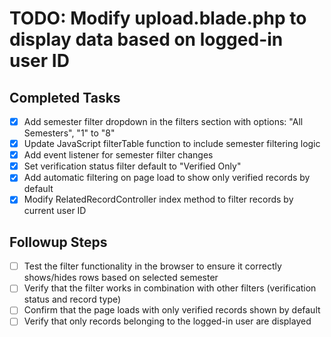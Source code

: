 # TODO: Modify upload.blade.php to display data based on logged-in user ID

## Completed Tasks
- [x] Add semester filter dropdown in the filters section with options: "All Semesters", "1" to "8"
- [x] Update JavaScript filterTable function to include semester filtering logic
- [x] Add event listener for semester filter changes
- [x] Set verification status filter default to "Verified Only"
- [x] Add automatic filtering on page load to show only verified records by default
- [x] Modify RelatedRecordController index method to filter records by current user ID

## Followup Steps
- [ ] Test the filter functionality in the browser to ensure it correctly shows/hides rows based on selected semester
- [ ] Verify that the filter works in combination with other filters (verification status and record type)
- [ ] Confirm that the page loads with only verified records shown by default
- [ ] Verify that only records belonging to the logged-in user are displayed
